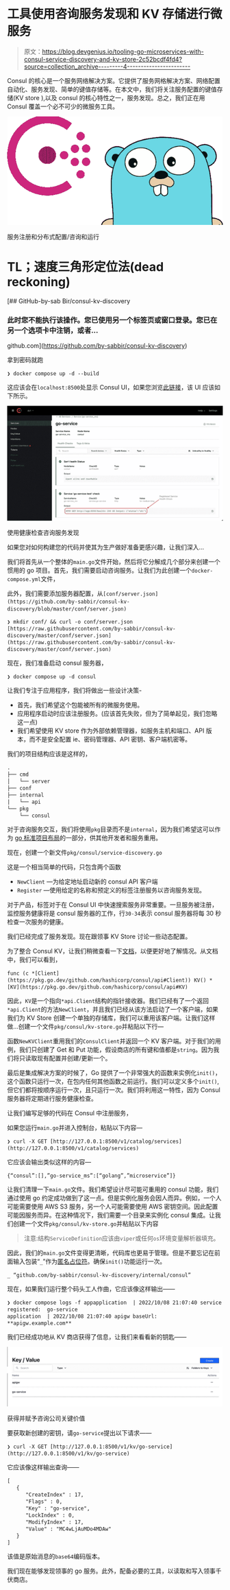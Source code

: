 # 工具使用咨询服务发现和 KV 存储进行微服务

> 原文：<https://blog.devgenius.io/tooling-go-microservices-with-consul-service-discovery-and-kv-store-2c52bcdf4fd4?source=collection_archive---------4----------------------->

Consul 的核心是一个服务网络解决方案。它提供了服务网格解决方案、网络配置自动化、服务发现、简单的键值存储等。在本文中，我们将关注服务配置的键值存储(KV store ),以及 consul 的核心特性之一，服务发现。总之，我们正在用 Consul 覆盖一个必不可少的微服务工具。

![](img/31c192f03ef5030d8d393e8296e887ea.png)

服务注册和分布式配置/咨询和运行

# TL；速度三角形定位法(dead reckoning)

[](https://github.com/by-sabbir/consul-kv-discovery) [## GitHub-by-sab Bir/consul-kv-discovery

### 此时您不能执行该操作。您已使用另一个标签页或窗口登录。您已在另一个选项卡中注销，或者…

github.com](https://github.com/by-sabbir/consul-kv-discovery) 

拿到密码就跑

```
❯ docker compose up -d --build
```

这应该会在`localhost:8500`处显示 Consul UI，如果您浏览[此链接](http://localhost:8500/ui/dc1/services/go-service_ms/instances/consul/go-service/health-checks)，该 UI 应该如下所示。

![](img/6f9e11873e82eddd32a3a132c9525464.png)

使用健康检查咨询服务发现

如果您对如何构建您的代码并使其为生产做好准备更感兴趣，让我们深入…

我们将首先从一个整体的`main.go`文件开始，然后将它分解成几个部分来创建一个惯用的 go 项目。首先，我们需要启动咨询服务。让我们为此创建一个`docker-compose.yml`文件，

此外，我们需要添加服务器配置，从`[conf/server.json](https://github.com/by-sabbir/consul-kv-discovery/blob/master/conf/server.json)`

```
❯ mkdir conf/ && curl -o conf/server.json [https://raw.githubusercontent.com/by-sabbir/consul-kv-discovery/master/conf/server.json](https://raw.githubusercontent.com/by-sabbir/consul-kv-discovery/master/conf/server.json)
```

现在，我们准备启动 consul 服务器，

```
❯ docker compose up -d consul
```

让我们专注于应用程序，我们将做出一些设计决策-

*   首先，我们希望这个包能被所有的微服务使用。
*   应用程序启动时应该注册服务。(应该首先失败，但为了简单起见，我们忽略这一点)
*   我们希望使用 KV store 作为外部依赖管理器，如服务主机和端口、API 版本，而不是安全配置 ie、密码管理器、API 密钥、客户端机密等。

我们的项目结构应该是这样的，

```
.
├── cmd
│   └── server
├── conf
├── internal
|   └── api
└── pkg
    └── consul
```

对于咨询服务交互，我们将使用`pkg`目录而不是`internal`，因为我们希望这可以作为 [go 标准项目布局](https://github.com/golang-standards/project-layout)的一部分，供其他开发者和服务重用。

现在，创建一个新文件`pkg/consul/service-discovery.go`

这是一个相当简单的代码，只包含两个函数

*   `NewClient` —为给定地址启动新的 consul API 客户端
*   `Register` —使用给定的名称和预定义的标签注册服务以咨询服务发现。

对于产品，标签对于在 Consul UI 中快速搜索服务非常重要。一旦服务被注册，监控服务健康将是 consul 服务器的工作，行`30-34`表示 consul 服务器将每 30 秒检查一次服务的健康。

我们已经完成了服务发现。现在跟领事 KV Store 讨论一些动态配置。

为了整合 Consul KV，让我们稍微查看一下[文档](https://pkg.go.dev/github.com/hashicorp/consul/api#Client.KV)，以便更好地了解情况。从文档中，我们可以看到，

```
func (c *[Client](https://pkg.go.dev/github.com/hashicorp/consul/api#Client)) KV() *[KV](https://pkg.go.dev/github.com/hashicorp/consul/api#KV)
```

因此，`KV`是一个指向`*api.Client`结构的指针接收器。我们已经有了一个返回`*api.Client`的方法`NewClient`，并且我们已经从该方法启动了一个客户端，如果我们为 KV Store 创建一个单独的存储库，我们可以重用该客户端。让我们这样做…创建一个文件`pkg/consul/kv-store.go`并粘贴以下行—

函数`NewKVClient`重用我们的`ConsulClient`并返回一个 KV 客户端。对于我们的用例，我们只创建了 Get 和 Put 功能，假设商店的所有键和值都是`string`。因为我们将只读取现有配置并创建/更新一个。

最后是集成解决方案的时候了，Go 提供了一个非常强大的函数来实例化`init()`，这个函数只运行一次，在包内任何其他函数之前运行。我们可以定义多个`init()`,但它们都将按顺序运行一次，且只运行一次。我们将利用这一特性，因为 Consul 服务器将定期进行服务健康检查。

让我们编写足够的代码在 Consul 中注册服务，

如果您运行`main.go`并进入控制台，粘贴以下内容—

```
❯ curl -X GET [http://127.0.0.1:8500/v1/catalog/services](http://127.0.0.1:8500/v1/catalog/services)
```

它应该会输出类似这样的内容—

```
{“consul”:[],”go-service_ms”:[“golang”,”microservice”]}
```

让我们清理一下`main.go`文件。我们希望设计尽可能可重用的 consul 功能，我们通过使用 go 约定成功做到了这一点。但是实例化服务会因人而异。例如，一个人可能需要使用 AWS S3 服务，另一个人可能需要使用 AWS 密钥空间。因此配置可能因服务而异。在这种情况下，我们需要一个目录来实例化 consul 集成。让我们创建一个文件`pkg/consul/kv-store.go`并粘贴以下内容

> 注意:结构`ServiceDefinition`应该由`viper`或任何`os`环境变量解析器填充。

因此，我们的`main.go`文件变得更清晰，代码库也更易于管理。但是不要忘记在前面输入包装“`_`”作为[匿名占位符](https://go.dev/ref/spec#Blank_identifier)。确保`init()`功能运行一次。

```
_ “github.com/by-sabbir/consul-kv-discovery/internal/consul”
```

现在，如果我们运行整个码头工人作曲，它应该像这样输出——

```
❯ docker compose logs -f appapplication  | 2022/10/08 21:07:40 service registered:  go-service
application  | 2022/10/08 21:07:40 apigw baseUrl:  **apigw.example.com**
```

我们已经成功地从 KV 商店获得了信息，让我们来看看新的钥匙——

![](img/bd374aa95c5a901cf35dc515bf8e01ce.png)

获得并赋予咨询公司关键价值

要获取新创建的密钥，请`go-service`提出以下请求——

```
❯ curl -X GET [http://127.0.0.1:8500/v1/kv/go-service](http://127.0.0.1:8500/v1/kv/go-service)
```

它应该像这样输出查询——

```
[
   {
      "CreateIndex" : 17,
      "Flags" : 0,
      "Key" : "go-service",
      "LockIndex" : 0,
      "ModifyIndex" : 17,
      "Value" : "MC4wLjAuMDo4MDAw"
   }
]
```

该值是原始消息的`base64`编码版本。

我们现在能够发现领事的 go 服务。此外，配备必要的工具，以读取和写入领事千伏商店。